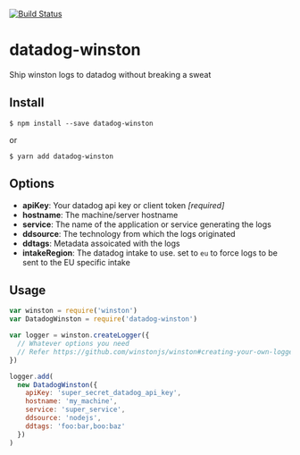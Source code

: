 [![Build Status](https://semaphoreci.com/api/v1/itsfadnis/datadog-winston/branches/master/badge.svg)](https://semaphoreci.com/itsfadnis/datadog-winston)

# datadog-winston
Ship winston logs to datadog without breaking a sweat

## Install
```console
$ npm install --save datadog-winston
```
or
```console
$ yarn add datadog-winston
```

## Options
- **apiKey**: Your datadog api key or client token *[required]*
- **hostname**: The machine/server hostname
- **service**: The name of the application or service generating the logs
- **ddsource**: The technology from which the logs originated
- **ddtags**: Metadata assoicated with the logs
- **intakeRegion**: The datadog intake to use. set to `eu` to force logs to be sent to the EU specific intake

## Usage
```javascript
var winston = require('winston')
var DatadogWinston = require('datadog-winston')

var logger = winston.createLogger({
  // Whatever options you need
  // Refer https://github.com/winstonjs/winston#creating-your-own-logger
})

logger.add(
  new DatadogWinston({
    apiKey: 'super_secret_datadog_api_key',
    hostname: 'my_machine',
    service: 'super_service',
    ddsource: 'nodejs',
    ddtags: 'foo:bar,boo:baz'
  })
)
```
